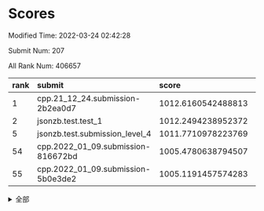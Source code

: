 # Scores

Modified Time: 2022-03-24 02:42:28

Submit Num: 207

All Rank Num: 406657

| rank |               submit               |       score        |       sigma        | pk_num |
| :--- | :--------------------------------- | :----------------- | :----------------- | :----- |
| 1    | cpp.21_12_24.submission-2b2ea0d7   | 1012.6160542488813 | 0.8076859523078055 | 7858   |
| 2    | jsonzb.test.test_1                 | 1012.2494238952372 | 0.8081687072721963 | 7860   |
| 5    | jsonzb.test.submission_level_4     | 1011.7710978223769 | 0.7954334887053074 | 7856   |
| 54   | cpp.2022_01_09.submission-816672bd | 1005.4780638794507 | 0.7355660879423217 | 7861   |
| 55   | cpp.2022_01_09.submission-5b0e3de2 | 1005.1191457574283 | 0.7153995821859681 | 7859   |


<details>
<summary>全部</summary>

| rank |                 submit                 |       score        |       sigma        | pk_num |
| :--- | :------------------------------------- | :----------------- | :----------------- | :----- |
| 1    | cpp.21_12_24.submission-2b2ea0d7       | 1012.6160542488813 | 0.8076859523078055 | 7858   |
| 2    | jsonzb.test.test_1                     | 1012.2494238952372 | 0.8081687072721963 | 7860   |
| 3    | gobigger.level_3.submission_level_3_15 | 1012.133289111367  | 0.7769671260580223 | 7863   |
| 4    | gobigger.level_3.submission_level_3_25 | 1012.0494854055369 | 0.8041951213505028 | 7860   |
| 5    | jsonzb.test.submission_level_4         | 1011.7710978223769 | 0.7954334887053074 | 7856   |
| 6    | gobigger.level_3.submission_level_3_21 | 1011.6761558264412 | 0.7642973041723251 | 7858   |
| 7    | gobigger.level_3.submission_level_3_38 | 1011.510010555978  | 0.7861537716895471 | 7857   |
| 8    | gobigger.level_3.submission_level_3_28 | 1011.3421321968783 | 0.7600134428641739 | 7859   |
| 9    | gobigger.level_3.submission_level_3_33 | 1011.3102326129383 | 0.7777687912170191 | 7858   |
| 10   | gobigger.level_3.submission_level_3_2  | 1011.1215652480516 | 0.7566091759935484 | 7859   |
| 11   | gobigger.level_3.submission_level_3_1  | 1011.0011549205376 | 0.7692875146233238 | 7860   |
| 12   | gobigger.level_3.submission_level_3_22 | 1010.994870835     | 0.7557059161439983 | 7863   |
| 13   | gobigger.level_3.submission_level_3_47 | 1010.9212760600576 | 0.7733297486970228 | 7860   |
| 14   | gobigger.level_3.submission_level_3_0  | 1010.7152035963251 | 0.7856024931111296 | 7861   |
| 15   | gobigger.level_3.submission_level_3_26 | 1010.6523301221092 | 0.7558142603253216 | 7862   |
| 16   | gobigger.level_3.submission_level_3_49 | 1010.6119630145598 | 0.7446609334442609 | 7858   |
| 17   | gobigger.level_3.submission_level_3_12 | 1010.3602657922507 | 0.7675515844863882 | 7861   |
| 18   | gobigger.level_3.submission_level_3_36 | 1010.2425003331185 | 0.7574585060002496 | 7855   |
| 19   | gobigger.level_3.submission_level_3_5  | 1010.194749214124  | 0.7428685066736114 | 7858   |
| 20   | gobigger.level_3.submission_level_3_11 | 1010.1925980801315 | 0.7546920843149802 | 7861   |
| 21   | gobigger.level_3.submission_level_3_35 | 1010.1795085301513 | 0.7568275253878981 | 7860   |
| 22   | gobigger.level_3.submission_level_3_14 | 1010.1264717229553 | 0.7619195917734523 | 7855   |
| 23   | gobigger.level_3.submission_level_3_19 | 1010.0817557920761 | 0.7491232653975531 | 7857   |
| 24   | gobigger.level_3.submission_level_3_42 | 1009.9525910998325 | 0.7547494409642824 | 7856   |
| 25   | gobigger.level_3.submission_level_3_20 | 1009.9495977629446 | 0.765683272699058  | 7852   |
| 26   | gobigger.level_3.submission_level_3_13 | 1009.9412683384116 | 0.739907211252175  | 7864   |
| 27   | gobigger.level_3.submission_level_3_17 | 1009.9393077680172 | 0.7670310114308687 | 7860   |
| 28   | gobigger.level_3.submission_level_3_27 | 1009.9202949372782 | 0.7722666127600138 | 7862   |
| 29   | gobigger.level_3.submission_level_3_41 | 1009.7801417897448 | 0.7631520530647095 | 7855   |
| 30   | gobigger.level_3.submission_level_3_24 | 1009.7562570421376 | 0.7532204423305098 | 7855   |
| 31   | gobigger.level_3.submission_level_3_8  | 1009.7294630101982 | 0.7524470269616137 | 7859   |
| 32   | gobigger.level_3.submission_level_3_34 | 1009.7082152589497 | 0.7363358648493226 | 7858   |
| 33   | gobigger.level_3.submission_level_3_4  | 1009.7072071604193 | 0.7603726986118373 | 7863   |
| 34   | gobigger.level_3.submission_level_3_23 | 1009.6375667815862 | 0.740817803078459  | 7859   |
| 35   | gobigger.level_3.submission_level_3_44 | 1009.5903024521114 | 0.7593188506683265 | 7857   |
| 36   | gobigger.level_3.submission_level_3_39 | 1009.4814245226096 | 0.7377020096735527 | 7859   |
| 37   | gobigger.level_3.submission_level_3_48 | 1009.4662933399296 | 0.7592481086992038 | 7859   |
| 38   | gobigger.level_3.submission_level_3_29 | 1009.3918930391285 | 0.7468977418054448 | 7860   |
| 39   | gobigger.level_3.submission_level_3_45 | 1009.3199610167459 | 0.7469309215652832 | 7854   |
| 40   | gobigger.level_3.submission_level_3_30 | 1009.1200618060091 | 0.7489695874673139 | 7856   |
| 41   | gobigger.level_3.submission_level_3_9  | 1009.1002447426501 | 0.7498791627583832 | 7861   |
| 42   | gobigger.level_3.submission_level_3_40 | 1009.082847983867  | 0.7371999830047197 | 7859   |
| 43   | gobigger.level_3.submission_level_3_16 | 1008.9208909774449 | 0.7501788692672688 | 7860   |
| 44   | gobigger.level_3.submission_level_3_6  | 1008.899813619296  | 0.7550327357626551 | 7859   |
| 45   | gobigger.level_3.submission_level_3_43 | 1008.8981292939858 | 0.7642551408060368 | 7860   |
| 46   | gobigger.level_3.submission_level_3_46 | 1008.8466413348357 | 0.7515548591088056 | 7857   |
| 47   | gobigger.level_3.submission_level_3_18 | 1008.8138437268963 | 0.7615293975392526 | 7853   |
| 48   | gobigger.level_3.submission_level_3_37 | 1008.7548530907403 | 0.7349421524001256 | 7859   |
| 49   | gobigger.level_3.submission_level_3_7  | 1008.4946371926003 | 0.764814397845704  | 7853   |
| 50   | gobigger.level_3.submission_level_3_3  | 1008.300976066877  | 0.7266101745585639 | 7851   |
| 51   | gobigger.level_3.submission_level_3_32 | 1007.9209824056384 | 0.7316318615485676 | 7857   |
| 52   | gobigger.level_3.submission_level_3_31 | 1007.8392429129935 | 0.7363015327702079 | 7850   |
| 53   | gobigger.level_3.submission_level_3_10 | 1007.7219630353678 | 0.7247916911760368 | 7860   |
| 54   | cpp.2022_01_09.submission-816672bd     | 1005.4780638794507 | 0.7355660879423217 | 7861   |
| 55   | cpp.2022_01_09.submission-5b0e3de2     | 1005.1191457574283 | 0.7153995821859681 | 7859   |
| 56   | gobigger.level_1.submission_level_1_29 | 1004.6819151698447 | 0.7145996960180148 | 7861   |
| 57   | gobigger.level_1.submission_level_1_20 | 1004.5776849821223 | 0.715976513306652  | 7859   |
| 58   | gobigger.level_1.submission_level_1_3  | 1004.5776316943075 | 0.7157705409225703 | 7856   |
| 59   | gobigger.level_1.submission_level_1_11 | 1004.2185323408956 | 0.7072862439289188 | 7858   |
| 60   | gobigger.level_1.submission_level_1_37 | 1004.1897953450803 | 0.7249979207759024 | 7853   |
| 61   | gobigger.level_1.submission_level_1_49 | 1004.1565972878783 | 0.7142477452052505 | 7859   |
| 62   | gobigger.level_1.submission_level_1_42 | 1004.144442843522  | 0.7142363275607553 | 7856   |
| 63   | gobigger.level_1.submission_level_1_12 | 1004.1307204804782 | 0.7116525637804836 | 7859   |
| 64   | gobigger.level_1.submission_level_1_16 | 1004.0009397970897 | 0.7102025196108802 | 7860   |
| 65   | gobigger.level_1.submission_level_1_47 | 1003.9829760662894 | 0.7333316779153977 | 7851   |
| 66   | gobigger.level_1.submission_level_1_1  | 1003.9785238668189 | 0.7169797473901922 | 7856   |
| 67   | gobigger.level_1.submission_level_1_13 | 1003.7899371025287 | 0.7236434837300187 | 7860   |
| 68   | gobigger.level_1.submission_level_1_14 | 1003.7871964072268 | 0.7259455141262675 | 7860   |
| 69   | gobigger.level_1.submission_level_1_31 | 1003.785962780591  | 0.708328474637147  | 7860   |
| 70   | gobigger.level_1.submission_level_1_40 | 1003.7829199564356 | 0.7152620943517302 | 7858   |
| 71   | gobigger.level_1.submission_level_1_48 | 1003.7180001015887 | 0.7150593031808418 | 7859   |
| 72   | gobigger.level_1.submission_level_1_34 | 1003.65297457078   | 0.7122857677094672 | 7864   |
| 73   | gobigger.level_1.submission_level_1_24 | 1003.6499311270984 | 0.7229283657851686 | 7857   |
| 74   | gobigger.level_1.submission_level_1_10 | 1003.5558725238146 | 0.7128959484791291 | 7862   |
| 75   | gobigger.level_1.submission_level_1_22 | 1003.5475262144829 | 0.7177114140145763 | 7854   |
| 76   | gobigger.level_1.submission_level_1_5  | 1003.537767540746  | 0.7270395227650106 | 7853   |
| 77   | gobigger.level_1.submission_level_1_30 | 1003.5082081089708 | 0.7076562048895652 | 7858   |
| 78   | gobigger.level_1.submission_level_1_46 | 1003.4420741263591 | 0.7046466457783086 | 7855   |
| 79   | gobigger.level_1.submission_level_1_0  | 1003.4035386387844 | 0.7111331432674602 | 7857   |
| 80   | gobigger.level_1.submission_level_1_19 | 1003.337115790552  | 0.7147640020720009 | 7858   |
| 81   | gobigger.level_1.submission_level_1_44 | 1003.3320297504138 | 0.7163393368484025 | 7856   |
| 82   | gobigger.level_1.submission_level_1_4  | 1003.3184443802834 | 0.7277163834883015 | 7859   |
| 83   | gobigger.level_1.submission_level_1_18 | 1003.3160508917874 | 0.7086043117391387 | 7855   |
| 84   | gobigger.level_1.submission_level_1_41 | 1003.2726711594331 | 0.703098298030527  | 7858   |
| 85   | gobigger.level_1.submission_level_1_6  | 1003.1793350479571 | 0.7102891003641062 | 7859   |
| 86   | gobigger.level_1.submission_level_1_33 | 1003.0734853137795 | 0.7061347160421226 | 7858   |
| 87   | gobigger.level_1.submission_level_1_43 | 1003.0026829470502 | 0.7209734750741498 | 7858   |
| 88   | gobigger.level_1.submission_level_1_35 | 1002.923824839594  | 0.7033915279001114 | 7859   |
| 89   | gobigger.level_1.submission_level_1_8  | 1002.908479537638  | 0.7217138796443896 | 7857   |
| 90   | gobigger.level_1.submission_level_1_9  | 1002.8062937927651 | 0.7100874544415164 | 7856   |
| 91   | gobigger.level_1.submission_level_1_32 | 1002.7324029475743 | 0.7141200297059533 | 7862   |
| 92   | gobigger.level_1.submission_level_1_2  | 1002.7182769033859 | 0.7158415789778834 | 7858   |
| 93   | gobigger.level_1.submission_level_1_21 | 1002.688051631155  | 0.7160884997128075 | 7860   |
| 94   | gobigger.level_1.submission_level_1_38 | 1002.6207155807178 | 0.7210766282464468 | 7861   |
| 95   | gobigger.level_1.submission_level_1_17 | 1002.4935631561725 | 0.7039255934603149 | 7855   |
| 96   | gobigger.level_1.submission_level_1_23 | 1002.4856028434681 | 0.7199204155551854 | 7850   |
| 97   | gobigger.level_1.submission_level_1_26 | 1002.4448024318317 | 0.7118781584549528 | 7856   |
| 98   | gobigger.level_1.submission_level_1_45 | 1002.4002480611209 | 0.7199394926826441 | 7855   |
| 99   | gobigger.level_1.submission_level_1_27 | 1002.3058893012576 | 0.7255205292425564 | 7862   |
| 100  | gobigger.level_1.submission_level_1_15 | 1002.2867977450331 | 0.7244192040642442 | 7852   |
| 101  | gobigger.level_1.submission_level_1_36 | 1002.1965946380515 | 0.7139836556086597 | 7857   |
| 102  | gobigger.level_1.submission_level_1_39 | 1002.164766758527  | 0.7219920434985806 | 7852   |
| 103  | gobigger.level_1.submission_level_1_7  | 1002.1191316692449 | 0.7197405836159686 | 7856   |
| 104  | gobigger.level_1.submission_level_1_28 | 1002.0127861449018 | 0.7011582750083112 | 7860   |
| 105  | gobigger.level_1.submission_level_1_25 | 1001.8701005516282 | 0.7130288829085802 | 7858   |
| 106  | gobigger.random.submission_random_33   | 998.6342676516678  | 0.7035184042052532 | 7858   |
| 107  | gobigger.random.submission_random_0    | 997.0586712913262  | 0.7112099866663618 | 7856   |
| 108  | gobigger.random.submission_random_35   | 996.885631969449   | 0.7071116485466433 | 7858   |
| 109  | gobigger.random.submission_random_37   | 996.6948385644494  | 0.6984226895106947 | 7858   |
| 110  | gobigger.random.submission_random_32   | 996.684279779476   | 0.7113956649420081 | 7860   |
| 111  | gobigger.random.submission_random_20   | 996.6188064096667  | 0.7103067586056788 | 7862   |
| 112  | gobigger.random.submission_random_28   | 996.5435534973175  | 0.7069222906038815 | 7859   |
| 113  | gobigger.random.submission_random_14   | 996.4738146880813  | 0.7321370489703648 | 7865   |
| 114  | gobigger.random.submission_random_23   | 996.3028907776517  | 0.6990709669033952 | 7858   |
| 115  | gobigger.random.submission_random_18   | 996.2993163805453  | 0.7026616275044265 | 7854   |
| 116  | gobigger.random.submission_random_6    | 996.2305259453088  | 0.7188274071466229 | 7859   |
| 117  | gobigger.random.submission_random_19   | 996.2269309235229  | 0.7118389091129004 | 7855   |
| 118  | gobigger.random.submission_random_21   | 996.222555781279   | 0.7158203309728787 | 7855   |
| 119  | gobigger.random.submission_random_5    | 996.1564939064433  | 0.7152541478481245 | 7862   |
| 120  | gobigger.random.submission_random_29   | 996.13828392092    | 0.7090721761306771 | 7851   |
| 121  | gobigger.random.submission_random_44   | 996.1199274837589  | 0.7141242464497022 | 7860   |
| 122  | gobigger.random.submission_random_42   | 996.0902038911569  | 0.7178963664064985 | 7860   |
| 123  | gobigger.random.submission_random_11   | 996.086827320191   | 0.7179391627582753 | 7858   |
| 124  | gobigger.random.submission_random_9    | 996.0663010398133  | 0.7068772102589047 | 7856   |
| 125  | gobigger.random.submission_random_49   | 996.0388526421455  | 0.7034629996443355 | 7857   |
| 126  | gobigger.random.submission_random_26   | 996.0252611923777  | 0.7073031768096397 | 7855   |
| 127  | gobigger.random.submission_random_47   | 996.0042844593931  | 0.7206705759896733 | 7860   |
| 128  | gobigger.random.submission_random_34   | 995.9984790717576  | 0.7190822966475723 | 7857   |
| 129  | gobigger.random.submission_random_40   | 995.9927659420492  | 0.709498966985795  | 7857   |
| 130  | gobigger.random.submission_random_27   | 995.8786761540107  | 0.7095699795592922 | 7859   |
| 131  | gobigger.random.submission_random_45   | 995.8693055704242  | 0.708259133814804  | 7861   |
| 132  | gobigger.random.submission_random_2    | 995.8317324589797  | 0.7054307077748132 | 7854   |
| 133  | gobigger.random.submission_random_46   | 995.8180568901666  | 0.7168033880516579 | 7860   |
| 134  | gobigger.random.submission_random_1    | 995.7846555735886  | 0.7063529427059011 | 7858   |
| 135  | gobigger.random.submission_random_39   | 995.7811741457697  | 0.7356642429284059 | 7857   |
| 136  | gobigger.random.submission_random_43   | 995.7381480027296  | 0.7116983904228421 | 7861   |
| 137  | gobigger.random.submission_random_24   | 995.7351486518479  | 0.7056902845750155 | 7862   |
| 138  | gobigger.random.submission_random_31   | 995.7305610466511  | 0.7155429247363908 | 7856   |
| 139  | gobigger.random.submission_random_3    | 995.728740311577   | 0.7230295321202819 | 7858   |
| 140  | gobigger.random.submission_random_8    | 995.7231575426371  | 0.7171752502731803 | 7853   |
| 141  | gobigger.random.submission_random_13   | 995.6436400847301  | 0.7200969510671502 | 7861   |
| 142  | gobigger.random.submission_random_4    | 995.5952255984131  | 0.7139310885463954 | 7859   |
| 143  | gobigger.random.submission_random_30   | 995.5923009915705  | 0.7086940560999595 | 7855   |
| 144  | gobigger.random.submission_random_25   | 995.4415558279971  | 0.7208978018509016 | 7857   |
| 145  | gobigger.random.submission_random_15   | 995.4323455501955  | 0.7162267255217314 | 7856   |
| 146  | gobigger.random.submission_random_38   | 995.4255412924927  | 0.713582648030281  | 7857   |
| 147  | gobigger.random.submission_random_12   | 995.3199426225997  | 0.720534096312037  | 7860   |
| 148  | gobigger.random.submission_random_41   | 995.2372528126501  | 0.718109944994203  | 7859   |
| 149  | gobigger.random.submission_random_48   | 995.163751900547   | 0.7205005350329644 | 7857   |
| 150  | gobigger.random.submission_random_16   | 995.1597018861526  | 0.720570989749927  | 7857   |
| 151  | gobigger.random.submission_random_10   | 995.0677847777087  | 0.7180400841959944 | 7857   |
| 152  | gobigger.random.submission_random_17   | 995.0647799554497  | 0.7030791029711945 | 7854   |
| 153  | gobigger.random.submission_random_22   | 994.8940803822107  | 0.7209065130113507 | 7859   |
| 154  | gobigger.random.submission_random_7    | 994.8671372253622  | 0.7159050196352951 | 7855   |
| 155  | gobigger.random.submission_random_36   | 994.7204853016909  | 0.7211748796226463 | 7860   |
| 156  | gobigger.level_2.submission_level_2_44 | 994.3344460794807  | 0.7396555503933565 | 7857   |
| 157  | gobigger.level_2.submission_level_2_19 | 994.074160500612   | 0.7230847429795454 | 7854   |
| 158  | gobigger.level_2.submission_level_2_48 | 993.8271364353168  | 0.7150232071564568 | 7856   |
| 159  | gobigger.level_2.submission_level_2_6  | 993.7834502981265  | 0.7253405327875493 | 7856   |
| 160  | gobigger.level_2.submission_level_2_27 | 993.2605927473148  | 0.7295355837452698 | 7855   |
| 161  | gobigger.level_2.submission_level_2_49 | 993.0960439913953  | 0.7473382768408469 | 7856   |
| 162  | gobigger.level_2.submission_level_2_11 | 993.0579335073625  | 0.7318359684532977 | 7859   |
| 163  | gobigger.level_2.submission_level_2_36 | 993.0513110604835  | 0.7354942692513036 | 7860   |
| 164  | gobigger.level_2.submission_level_2_3  | 993.0311233950814  | 0.7282548684363872 | 7861   |
| 165  | gobigger.level_2.submission_level_2_0  | 993.024179150535   | 0.7561586185014874 | 7860   |
| 166  | gobigger.level_2.submission_level_2_47 | 993.0091821656072  | 0.7437948506165576 | 7860   |
| 167  | gobigger.level_2.submission_level_2_13 | 992.9668943411157  | 0.7183820722884181 | 7864   |
| 168  | gobigger.level_2.submission_level_2_2  | 992.8394962463551  | 0.7191255943099976 | 7853   |
| 169  | gobigger.level_2.submission_level_2_32 | 992.8387484731345  | 0.7351403469563701 | 7856   |
| 170  | gobigger.level_2.submission_level_2_22 | 992.8161833556679  | 0.7394676580310349 | 7859   |
| 171  | gobigger.level_2.submission_level_2_7  | 992.7985053349267  | 0.7506846208578026 | 7856   |
| 172  | gobigger.level_2.submission_level_2_23 | 992.7608335812694  | 0.7299066699024273 | 7855   |
| 173  | gobigger.level_2.submission_level_2_21 | 992.6399815622706  | 0.730341808901497  | 7854   |
| 174  | gobigger.level_2.submission_level_2_45 | 992.523766588391   | 0.7606604969156343 | 7859   |
| 175  | gobigger.level_2.submission_level_2_16 | 992.4962645336402  | 0.7446024978792097 | 7862   |
| 176  | gobigger.level_2.submission_level_2_38 | 992.4277707190678  | 0.7246763223263978 | 7858   |
| 177  | gobigger.level_2.submission_level_2_40 | 992.4261393799617  | 0.7434199410239887 | 7863   |
| 178  | gobigger.level_2.submission_level_2_26 | 992.4157623722878  | 0.7420412907126241 | 7858   |
| 179  | gobigger.level_2.submission_level_2_9  | 992.4070424623991  | 0.7478657672834917 | 7853   |
| 180  | gobigger.level_2.submission_level_2_29 | 992.3992416035754  | 0.7357116317784583 | 7861   |
| 181  | gobigger.level_2.submission_level_2_34 | 992.3879965617101  | 0.7226077445003668 | 7859   |
| 182  | gobigger.level_2.submission_level_2_18 | 992.3854030773956  | 0.7361310935866328 | 7858   |
| 183  | gobigger.level_2.submission_level_2_33 | 992.3775161121763  | 0.7273184507980711 | 7860   |
| 184  | gobigger.level_2.submission_level_2_1  | 992.3192660649634  | 0.7430911336035976 | 7862   |
| 185  | gobigger.level_2.submission_level_2_24 | 992.3120323288734  | 0.7425258222126652 | 7858   |
| 186  | gobigger.level_2.submission_level_2_14 | 992.3041319902046  | 0.7354060629650637 | 7858   |
| 187  | gobigger.level_2.submission_level_2_25 | 992.2978069436792  | 0.7283460724770724 | 7864   |
| 188  | gobigger.level_2.submission_level_2_4  | 992.2286799533501  | 0.7427723835042026 | 7861   |
| 189  | gobigger.level_2.submission_level_2_15 | 992.1609853498771  | 0.7364422237390384 | 7860   |
| 190  | gobigger.level_2.submission_level_2_8  | 992.0798436288626  | 0.7450052713334706 | 7861   |
| 191  | gobigger.level_2.submission_level_2_5  | 992.0006799419459  | 0.7444556185199971 | 7858   |
| 192  | gobigger.level_2.submission_level_2_42 | 991.9590057360135  | 0.7434132661101188 | 7863   |
| 193  | gobigger.level_2.submission_level_2_20 | 991.8482454141437  | 0.7473438079038357 | 7858   |
| 194  | gobigger.level_2.submission_level_2_35 | 991.73295109524    | 0.7561346252389858 | 7856   |
| 195  | gobigger.level_2.submission_level_2_17 | 991.7306213485755  | 0.7404368059979564 | 7864   |
| 196  | gobigger.level_2.submission_level_2_41 | 991.6982532657343  | 0.7444803221192015 | 7854   |
| 197  | gobigger.level_2.submission_level_2_46 | 991.6955209132677  | 0.7384105567604375 | 7864   |
| 198  | gobigger.level_2.submission_level_2_31 | 991.6941539834177  | 0.7295953367465892 | 7855   |
| 199  | gobigger.level_2.submission_level_2_30 | 991.4100072726274  | 0.7589632144198163 | 7856   |
| 200  | gobigger.level_2.submission_level_2_39 | 991.0679014158783  | 0.7589134198577452 | 7860   |
| 201  | gobigger.level_2.submission_level_2_10 | 991.0597803150588  | 0.7627960422990231 | 7863   |
| 202  | gobigger.level_2.submission_level_2_37 | 990.8267087231699  | 0.7621006605663521 | 7859   |
| 203  | gobigger.level_2.submission_level_2_43 | 990.7746022188734  | 0.7466529009840392 | 7861   |
| 204  | gobigger.level_2.submission_level_2_28 | 990.366198005094   | 0.770104161351921  | 7861   |
| 205  | gobigger.level_2.submission_level_2_12 | 990.1922058519401  | 0.7390763840785348 | 7861   |
| 206  | gobigger.none.submission_none_0        | 978.5801523466567  | 1.2890115653932137 | 7864   |
| 207  | gobigger.none.submission_none_1        | 977.4137648966802  | 1.3953289968080396 | 7858   |

</details>